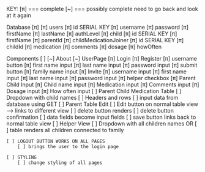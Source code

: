 KEY:
    [π] === complete
    [~] === possibly complete need to go back and look at it again


Database [π]
    [π] users
        [π] id SERIAL KEY
        [π] username
        [π] password
        [π] firstName
        [π] lastName
        [π] authLevel
    [π] child
        [π] id SERIAL KEY
        [π] firstName
        [π] parentId
    [π] childMedicationJoiner
        [π] id SERIAL KEY 
        [π] childId
        [π] medication
        [π] comments
        [π] dosage
        [π] howOften


Components [ ]
    [~] About
    [~] UserPage
    [π] Login 
    [π] Register
        [π] username button
        [π] first name input
        [π] last name input
        [π] password input 
        [π] submit button
        [π] family name input
    [π] Invite
        [π] username input
        [π] first name input
        [π] last name input
        [π] password input
        [π] helper checkbox
    [π] Parent Child Input
        [π] Child name input 
        [π] Medication input 
        [π] Comments input 
        [π] Dosage input 
        [π] How often input 
    [ ] Parent Child Medication Table
        [ ] Dropdown with child names
        [ ] Headers and rows
        [ ] input data from database using GET
    [ ] Parent Table Edit
        [ ] Edit button on normal table view --> links to different view
        [ ] delete button renders
        [ ] delete button confirmation
        [ ] data fields become input fields
        [ ] save button links back to normal table view
    [ ] Helper View
        [ ] Dropdown with all children names
            OR
        [ ] table renders all children connected to family

    [ ] LOGOUT BUTTON WORKS ON ALL PAGES
        [ ] brings the user to the login page 

    [ ] STYLING
        [ ] change styling of all pages 